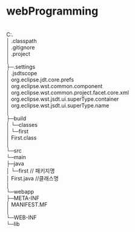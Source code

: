 # webProgramming</br>
</br>
C:.</br>
│  .classpath</br>
│  .gitignore</br>
│  .project</br>
│</br>
├─.settings</br>
│      .jsdtscope</br>
│      org.eclipse.jdt.core.prefs</br>
│      org.eclipse.wst.common.component</br>
│      org.eclipse.wst.common.project.facet.core.xml</br>
│      org.eclipse.wst.jsdt.ui.superType.container</br>
│      org.eclipse.wst.jsdt.ui.superType.name</br>
│</br>
├─build</br>
│  └─classes</br>
│      └─first </br>
│              First.class </br>
│</br>
└─src</br>
    └─main</br>
        ├─java</br>
        │  └─first // 패키지명</br>
        │          First.java //클래스명 </br>
        │</br>
        └─webapp</br>
            ├─META-INF</br>
            │      MANIFEST.MF</br>
            │</br>
            └─WEB-INF</br>
                └─lib</br>
